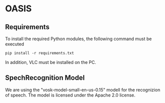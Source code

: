 # OASIS

## Requirements

To install the required Python modules, the following command must be executed

```
pip install -r requirements.txt
```

In addition, VLC must be installed on the PC.

## SpechRecognition Model

We are using the "vosk-model-small-en-us-0.15" modell for the recognizion of speech. The model is licensed under the Apache 2.0 license.